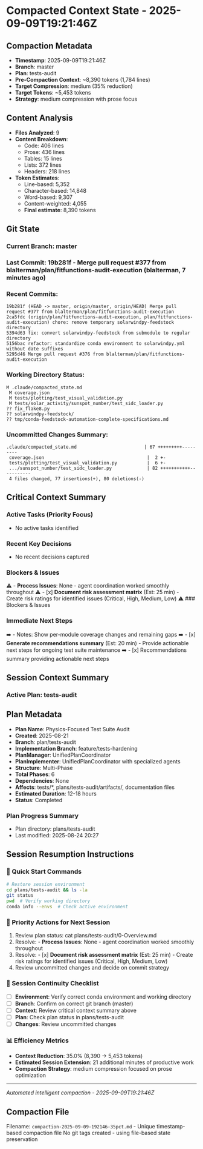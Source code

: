 # Compacted Context State - 2025-09-09T19:21:46Z

## Compaction Metadata
- **Timestamp**: 2025-09-09T19:21:46Z
- **Branch**: master
- **Plan**: tests-audit
- **Pre-Compaction Context**: ~8,390 tokens (1,784 lines)
- **Target Compression**: medium (35% reduction)
- **Target Tokens**: ~5,453 tokens
- **Strategy**: medium compression with prose focus

## Content Analysis
- **Files Analyzed**: 9
- **Content Breakdown**:
  - Code: 406 lines
  - Prose: 436 lines
  - Tables: 15 lines
  - Lists: 372 lines
  - Headers: 218 lines
- **Token Estimates**:
  - Line-based: 5,352
  - Character-based: 14,848
  - Word-based: 9,307
  - Content-weighted: 4,055
  - **Final estimate**: 8,390 tokens

## Git State
### Current Branch: master
### Last Commit: 19b281f - Merge pull request #377 from blalterman/plan/fitfunctions-audit-execution (blalterman, 7 minutes ago)

### Recent Commits:
```
19b281f (HEAD -> master, origin/master, origin/HEAD) Merge pull request #377 from blalterman/plan/fitfunctions-audit-execution
2ca5fdc (origin/plan/fitfunctions-audit-execution, plan/fitfunctions-audit-execution) chore: remove temporary solarwindpy-feedstock directory
5394d63 fix: convert solarwindpy-feedstock from submodule to regular directory
5156bac refactor: standardize conda environment to solarwindpy.yml without date suffixes
5295d46 Merge pull request #376 from blalterman/plan/fitfunctions-audit-execution
```

### Working Directory Status:
```
M .claude/compacted_state.md
 M coverage.json
 M tests/plotting/test_visual_validation.py
 M tests/solar_activity/sunspot_number/test_sidc_loader.py
?? fix_flake8.py
?? solarwindpy-feedstock/
?? tmp/conda-feedstock-automation-complete-specifications.md
```

### Uncommitted Changes Summary:
```
.claude/compacted_state.md                         | 67 +++++++++---------
 coverage.json                                      |  2 +-
 tests/plotting/test_visual_validation.py           |  6 +-
 .../sunspot_number/test_sidc_loader.py             | 82 +++++++++++-----------
 4 files changed, 77 insertions(+), 80 deletions(-)
```

## Critical Context Summary

### Active Tasks (Priority Focus)
- No active tasks identified

### Recent Key Decisions
- No recent decisions captured

### Blockers & Issues
⚠️ - **Process Issues**: None - agent coordination worked smoothly throughout
⚠️ - [x] **Document risk assessment matrix** (Est: 25 min) - Create risk ratings for identified issues (Critical, High, Medium, Low)
⚠️ ### Blockers & Issues

### Immediate Next Steps
➡️ - Notes: Show per-module coverage changes and remaining gaps
➡️ - [x] **Generate recommendations summary** (Est: 20 min) - Provide actionable next steps for ongoing test suite maintenance
➡️ - [x] Recommendations summary providing actionable next steps

## Session Context Summary

### Active Plan: tests-audit
## Plan Metadata
- **Plan Name**: Physics-Focused Test Suite Audit
- **Created**: 2025-08-21
- **Branch**: plan/tests-audit
- **Implementation Branch**: feature/tests-hardening
- **PlanManager**: UnifiedPlanCoordinator
- **PlanImplementer**: UnifiedPlanCoordinator with specialized agents
- **Structure**: Multi-Phase
- **Total Phases**: 6
- **Dependencies**: None
- **Affects**: tests/*, plans/tests-audit/artifacts/, documentation files
- **Estimated Duration**: 12-18 hours
- **Status**: Completed


### Plan Progress Summary
- Plan directory: plans/tests-audit
- Last modified: 2025-08-24 20:27

## Session Resumption Instructions

### 🚀 Quick Start Commands
```bash
# Restore session environment
cd plans/tests-audit && ls -la
git status
pwd  # Verify working directory
conda info --envs  # Check active environment
```

### 🎯 Priority Actions for Next Session
1. Review plan status: cat plans/tests-audit/0-Overview.md
2. Resolve: - **Process Issues**: None - agent coordination worked smoothly throughout
3. Resolve: - [x] **Document risk assessment matrix** (Est: 25 min) - Create risk ratings for identified issues (Critical, High, Medium, Low)
4. Review uncommitted changes and decide on commit strategy

### 🔄 Session Continuity Checklist
- [ ] **Environment**: Verify correct conda environment and working directory
- [ ] **Branch**: Confirm on correct git branch (master)
- [ ] **Context**: Review critical context summary above
- [ ] **Plan**: Check plan status in plans/tests-audit
- [ ] **Changes**: Review uncommitted changes

### 📊 Efficiency Metrics
- **Context Reduction**: 35.0% (8,390 → 5,453 tokens)
- **Estimated Session Extension**: 21 additional minutes of productive work
- **Compaction Strategy**: medium compression focused on prose optimization

---
*Automated intelligent compaction - 2025-09-09T19:21:46Z*

## Compaction File
Filename: `compaction-2025-09-09-192146-35pct.md` - Unique timestamp-based compaction file
No git tags created - using file-based state preservation
